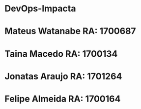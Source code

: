 # DevOps-Impacta
# Mateus Watanabe RA: 1700687
# Taina Macedo RA: 1700134
# Jonatas Araujo RA: 1701264
# Felipe Almeida RA: 1700164
